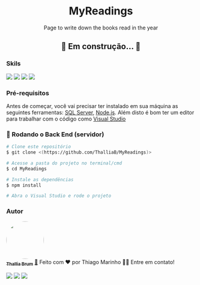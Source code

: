 <h1 align="center"> MyReadings</h1>
<p align="center">Page to write down the books read in the year</p>

<h2 align="center"> 
	🚧  Em construção...  🚧
</h2>

### Skils
<a href="#"><img src="https://img.shields.io/badge/C%23-239120?style=for-the-badge&logo=c-sharp&logoColor=white"></a>
<a href="#"><img src="https://img.shields.io/badge/Bootstrap-563D7C?style=for-the-badge&logo=bootstrap&logoColor=white"></a>
<a href="#"><img src="https://img.shields.io/badge/MySQL-239120?style=for-the-badge&logo=mysql&logoColor=white"></a>
<a href="#"><img src="https://img.shields.io/badge/.NET-5C2D91?style=for-the-badge&logo=.net&logoColor=white"></a>

### Pré-requisitos

Antes de começar, você vai precisar ter instalado em sua máquina as seguintes ferramentas:
[SQL Server](https://www.microsoft.com/pt-br/sql-server/sql-server-downloads), [Node.js](https://nodejs.org/en). 
Além disto é bom ter um editor para trabalhar com o código como [Visual Studio](https://visualstudio.microsoft.com/pt-br/)

### 🎲 Rodando o Back End (servidor)

```bash
# Clone este repositório
$ git clone <(https://github.com/ThalliaB/MyReadings)>

# Acesse a pasta do projeto no terminal/cmd
$ cd MyReadings

# Instale as dependências
$ npm install

# Abra o Visual Studio e rode o projeto
```

### Autor

<a href="https://github.com/ThalliaB.png">
 <img style="border-radius: 50%;" src="https://github.com/ThalliaB.png" width="100px;" alt=""/>
 <br />
 <sub><b>Thallia Brum</b></sub></a> <a href="https://github.com/ThalliaB" title="Github profile">🚀</a>
 Feito com ❤️ por Thiago Marinho 👋🏽 Entre em contato!
<br/>
<br/>
 <a href="https://github.com/ThalliaB"><img src="https://img.shields.io/badge/GitHub-100000?style=for-the-badge&logo=github&logoColor=white"></a>
 <a href="https://www.instagram.com/thalliajulliana/"><img src="https://img.shields.io/badge/Instagram-E4405F?style=for-the-badge&logo=instagram&logoColor=white"></a>
 <a href="www.linkedin.com/in/thallia-brum"><img src="https://img.shields.io/badge/LinkedIn-0077B5?style=for-the-badge&logo=linkedin&logoColor=white"></a>
